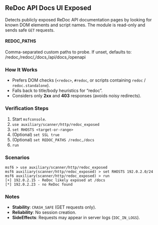 ## ReDoc API Docs UI Exposed

Detects publicly exposed ReDoc API documentation pages by looking for known DOM elements and script names. The module is read-only and sends safe `GET` requests.


#### REDOC_PATHS
Comma-separated custom paths to probe. If unset, defaults to:
/redoc,/redoc/,/docs,/api/docs,/openapi


### How It Works

- Prefers DOM checks (`<redoc>`, `#redoc`, or scripts containing `redoc` / `redoc.standalone`).
- Falls back to title/body heuristics for “redoc”.
- Considers only **2xx** and **403** responses (avoids noisy redirects).

### Verification Steps

1. Start `msfconsole`.
2. `use auxiliary/scanner/http/redoc_exposed`
3. `set RHOSTS <target-or-range>`
4. (Optional) `set SSL true`
5. (Optional) `set REDOC_PATHS /redoc,/docs`
6. `run`

### Scenarios

```text
msf6 > use auxiliary/scanner/http/redoc_exposed
msf6 auxiliary(scanner/http/redoc_exposed) > set RHOSTS 192.0.2.0/24
msf6 auxiliary(scanner/http/redoc_exposed) > run
[+] 192.0.2.15 - ReDoc likely exposed at /docs
[*] 192.0.2.23 - no ReDoc found
```
### Notes

* **Stability**: `CRASH_SAFE` (GET requests only).
* **Reliability**: No session creation.
* **SideEffects**: Requests may appear in server logs (`IOC_IN_LOGS`).

